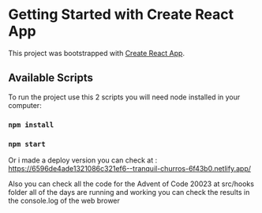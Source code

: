 # Getting Started with Create React App
This project was bootstrapped with [Create React App](https://github.com/facebook/create-react-app).
## Available Scripts
To run the project use this 2 scripts you will need node installed in your computer:
### `npm install`
### `npm start`

Or i made  a deploy version you can check at :
https://6596de4ade1321086c321ef6--tranquil-churros-6f43b0.netlify.app/

Also you can check all the code for the Advent of Code 20023 at src/hooks folder
all of the days are running and working you can check the results in the console.log of the web brower

